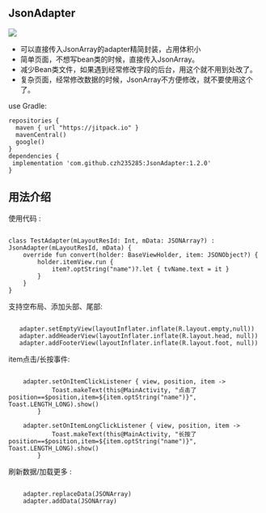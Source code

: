 ## JsonAdapter
[![](https://jitpack.io/v/czh235285/JsonAdapter.svg)](https://jitpack.io/#czh235285/JsonAdapter)


* 可以直接传入JsonArray的adapter精简封装，占用体积小
* 简单页面，不想写bean类的时候，直接传入JsonArray。
* 减少Bean类文件，如果遇到经常修改字段的后台，用这个就不用到处改了。
* 复杂页面，经常修改数据的时候，JsonArray不方便修改，就不要使用这个了。

use Gradle:

```
repositories {
  maven { url "https://jitpack.io" }
  mavenCentral()
  google()
}
dependencies {
 implementation 'com.github.czh235285:JsonAdapter:1.2.0'
}
```
## 用法介绍

使用代码 :

```

class TestAdapter(mLayoutResId: Int, mData: JSONArray?) : JsonAdapter(mLayoutResId, mData) {
    override fun convert(holder: BaseViewHolder, item: JSONObject?) {
        holder.itemView.run {
            item?.optString("name")?.let { tvName.text = it }
        }
    }
}

```

支持空布局、添加头部、尾部:

```

   adapter.setEmptyView(layoutInflater.inflate(R.layout.empty,null))
   adapter.addHeaderView(layoutInflater.inflate(R.layout.head, null))
   adapter.addFooterView(layoutInflater.inflate(R.layout.foot, null))

```

item点击/长按事件:

```

    adapter.setOnItemClickListener { view, position, item ->
            Toast.makeText(this@MainActivity, "点击了position==$position,item=${item.optString("name")}", Toast.LENGTH_LONG).show()
        }
        
	adapter.setOnItemLongClickListener { view, position, item ->
            Toast.makeText(this@MainActivity, "长按了position==$position,item=${item.optString("name")}", Toast.LENGTH_LONG).show()
        }

```

刷新数据/加载更多 :


```

    adapter.replaceData(JSONArray)
    adapter.addData(JSONArray)

```

